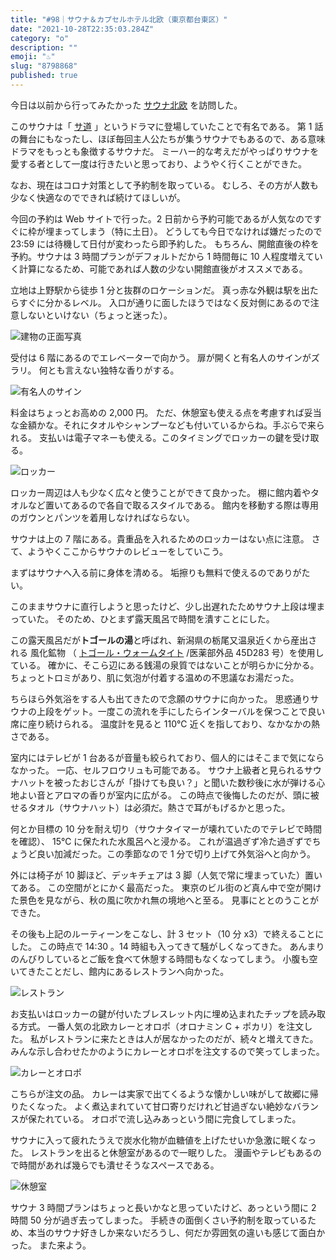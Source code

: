 ```yaml
---
title: "#98｜サウナ＆カプセルホテル北欧（東京都台東区）"
date: "2021-10-28T22:35:03.284Z"
category: "o"
description: ""
emoji: "♨️"
slug: "8798868"
published: true
---
```


<!-- @format -->

今日は以前から行ってみたかった [サウナ北欧](https://www.saunahokuou.com/) を訪問した。

このサウナは「 [サ道](https://www.tv-tokyo.co.jp/sa_una37/) 」というドラマに登場していたことで有名である。
第 1 話の舞台にもなったし、ほぼ毎回主人公たちが集うサウナでもあるので、ある意味ドラマをもっとも象徴するサウナだ。
ミーハー的な考えだがやっぱりサウナを愛する者として一度は行きたいと思っており、ようやく行くことができた。

なお、現在はコロナ対策として予約制を取っている。
むしろ、その方が人数も少なく快適なのでできれば続けてほしいが。

今回の予約は Web サイトで行った。2 日前から予約可能であるが人気なのですぐに枠が埋まってしまう（特に土日）。
どうしても今日でなければ嫌だったので 23:59 には待機して日付が変わったら即予約した。
もちろん、開館直後の枠を予約。サウナは 3 時間プランがデフォルトだから 1 時間毎に 10 人程度増えていく計算になるため、可能であれば人数の少ない開館直後がオススメである。

立地は上野駅から徒歩 1 分と抜群のロケーションだ。
真っ赤な外観は駅を出たらすぐに分かるレベル。
入口が通りに面したほうではなく反対側にあるので注意しないといけない（ちょっと迷った）。

![建物の正面写真](01.jpg)

受付は 6 階にあるのでエレベーターで向かう。
扉が開くと有名人のサインがズラリ。
何とも言えない独特な香りがする。

![有名人のサイン](05.jpg)

料金はちょっとお高めの 2,000 円。
ただ、休憩室も使える点を考慮すれば妥当な金額かな。それにタオルやシャンプーなども付いているからね。手ぶらで来られる。
支払いは電子マネーも使える。このタイミングでロッカーの鍵を受け取る。

![ロッカー](06.jpg)

ロッカー周辺は人も少なく広々と使うことができて良かった。
棚に館内着やタオルなど置いてあるので各自で取るスタイルである。
館内を移動する際は専用のガウンとパンツを着用しなければならない。

サウナは上の 7 階にある。貴重品を入れるためのロッカーはない点に注意。
さて、ようやくここからサウナのレビューをしていこう。

まずはサウナへ入る前に身体を清める。
垢擦りも無料で使えるのでありがたい。

このままサウナに直行しようと思ったけど、少し出遅れたためサウナ上段は埋まっていた。
そのため、ひとまず露天風呂で時間を潰すことにした。

この露天風呂だが**トゴールの湯**と呼ばれ、新潟県の栃尾又温泉近くから産出される
風化鉱物
（ [トゴール・ウォームタイト](http://www.togoal.co.jp/togoal/whats_togoal.html)
/医薬部外品 45D283 号）を使用している。
確かに、そこら辺にある銭湯の泉質ではないことが明らかに分かる。ちょっとトロミがあり、肌に気泡が付着する温めの不思議なお湯だった。

ちらほら外気浴をする人も出てきたので念願のサウナに向かった。
思惑通りサウナの上段をゲット。一度この流れを手にしたらインターバルを保つことで良い席に座り続けられる。
温度計を見ると 110℃ 近くを指しており、なかなかの熱さである。

室内にはテレビが 1 台あるが音量も絞られており、個人的にはそこまで気にならなかった。
一応、セルフロウリュも可能である。
サウナ上級者と見られるサウナハットを被ったおじさんが「掛けても良い？」と聞いた数秒後に水が弾ける心地よい音とアロマの香りが室内に広がる。
この時点で後悔したのだが、頭に被せるタオル（サウナハット）は必須だ。熱さで耳がもげるかと思った。

何とか目標の 10 分を耐え切り（サウナタイマーが壊れていたのでテレビで時間を確認）、 15℃ に保たれた水風呂へと浸かる。
これが温過ぎず冷た過ぎずでちょうど良い加減だった。この季節なので 1 分で切り上げて外気浴へと向かう。

外には椅子が 10 脚ほど、デッキチェアは 3 脚（人気で常に埋まっていた）置いてある。
この空間がとにかく最高だった。
東京のビル街のど真ん中で空が開けた景色を見ながら、秋の風に吹かれ無の境地へと至る。
見事にととのうことができた。

その後も上記のルーティーンをこなし、計 3 セット（10 分 x3）で終えることにした。
この時点で 14:30 。14 時組も入ってきて騒がしくなってきた。
あんまりのんびりしているとご飯を食べて休憩する時間もなくなってしまう。
小腹も空いてきたことだし、館内にあるレストランへ向かった。

![レストラン](07.jpg)

お支払いはロッカーの鍵が付いたブレスレット内に埋め込まれたチップを読み取る方式。
一番人気の北欧カレーとオロポ（オロナミン C + ポカリ）を注文した。
私がレストランに来たときは人が居なかったのだが、続々と増えてきた。
みんな示し合わせたかのようにカレーとオロポを注文するので笑ってしまった。

![カレーとオロポ](08.jpg)

こちらが注文の品。
カレーは実家で出てくるような懐かしい味がして故郷に帰りたくなった。
よく煮込まれていて甘口寄りだけれど甘過ぎない絶妙なバランスが保たれている。
オロポで流し込みあっという間に完食してしまった。

サウナに入って疲れたうえで炭水化物が血糖値を上げたせいか急激に眠くなった。
レストランを出ると休憩室があるので一眠りした。
漫画やテレビもあるので時間があれば幾らでも潰せそうなスペースである。

![休憩室](09.jpg)

サウナ 3 時間プランはちょっと長いかなと思っていたけど、あっという間に 2 時間 50 分が過ぎ去ってしまった。
手続きの面倒くさい予約制を取っているため、本当のサウナ好きしか来ないだろうし、何だか雰囲気の違いも感じて面白かった。
また来よう。
